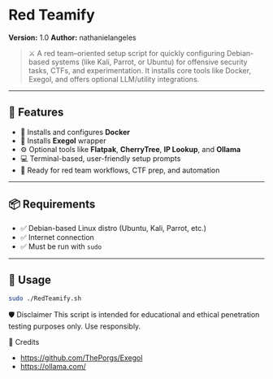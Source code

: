# Red Teamify

**Version:** 1.0
**Author:** nathanielangeles

> ⚔️ A red team–oriented setup script for quickly configuring Debian-based systems (like Kali, Parrot, or Ubuntu) for offensive security tasks, CTFs, and experimentation. It installs core tools like Docker, Exegol, and offers optional LLM/utility integrations.

---

## 🚀 Features
- 🐳 Installs and configures **Docker**
- 🧪 Installs **Exegol** wrapper
- ⚙️ Optional tools like **Flatpak**, **CherryTree**, **IP Lookup**, and **Ollama**
- 💻 Terminal-based, user-friendly setup prompts
- 🧠 Ready for red team workflows, CTF prep, and automation

---

## 📦 Requirements
- ✅ Debian-based Linux distro (Ubuntu, Kali, Parrot, etc.)
- ✅ Internet connection
- ✅ Must be run with `sudo`

---

## 🧰 Usage
```bash
sudo ./RedTeamify.sh
```

🛡️ Disclaimer
This script is intended for educational and ethical penetration testing purposes only. Use responsibly.

🧠 Credits
- https://github.com/ThePorgs/Exegol
- https://ollama.com/
